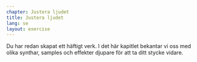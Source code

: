 ```yaml
---
chapter: Justera ljudet
title: Justera ljudet
lang: se
layout: exercise
---
```


Du har redan skapat ett häftigt verk. I det här kapitlet bekantar vi oss med olika synthar, samples och effekter djupare för att ta ditt stycke vidare.
